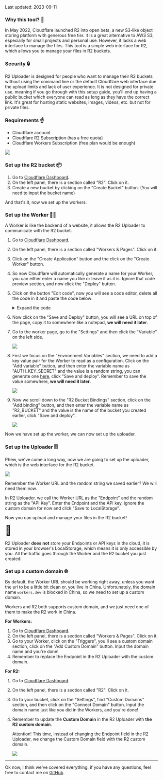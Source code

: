 Last updated: 2023-09-11

### Why this tool? 🤔

In May 2022, Cloudflare launched R2 into open beta, a new S3-like object storing platform with generous free tier. It is a great alternative to AWS S3, especially for small projects and personal use. However, it lacks a web interface to manage the files. This tool is a simple web interface for R2, which allows you to manage your files in R2 buckets.

### Security 🔒

R2 Uploader is designed for people who want to manage their R2 buckets without using the command line or the default Cloudflare web interface due the upload limits and lack of user experience. It is not designed for private use, meaning if you go through with this setup guide, you'll end up having a public bucket which everyone can read as long as they have the correct link. It's great for hosting static websites, images, videos, etc. but not for private files.

### Requirements ☝️

- Cloudflare account
- Cloudflare R2 Subscription (has a free quota)
- Cloudflare Workers Subscription (free plan would be enough)

![](https://worker-shrill-water-2ae4.jw1dev.workers.dev/dashboard.png)

### Set up the R2 bucket 📦

1. Go to [Cloudflare Dashboard](https://dash.cloudflare.com/).
2. On the left panel, there is a section called "R2". Click on it.
3. Create a new bucket by clicking on the "Create Bucket" button. (You will need to input the bucket name)

And that's it, now we set up the workers.

### Set up the Worker 👷‍♂️

A Worker is like the backend of a website, it allows the R2 Uploader to communicate with the R2 bucket.

1. Go to [Cloudflare Dashboard](https://dash.cloudflare.com/).
2. On the left panel, there is a section called "Workers & Pages". Click on it.
3. Click on the "Create Application" button and the click on the "Create Worker" button.
4. So now Cloudflare will automatically generate a name for your Worker, you can either enter a name you like or leave it as it is. Ignore that code preview section, and now click the "Deploy" button.
5. Click on the button "Edit code", now you will see a code editor, delete all the code in it and paste the code below:

   <details><summary>Expand the code</summary>
   
   ```js
    var hasValidHeader = (request, env) => {
      return request.headers.get('x-api-key') === env.AUTH_KEY_SECRET
    }
    function authorizeRequest(request, env, key) {
      switch (request.method) {
        case 'PUT':
          return hasValidHeader(request, env)
        case 'DELETE':
          return hasValidHeader(request, env)
        case 'PATCH':
          return hasValidHeader(request, env)
        case 'GET':
          return true
        case 'OPTIONS':
          return true
        default:
          return false
      }
    }
    var worker_default = {
      async fetch(request, env) {
        const url = new URL(request.url)
        const key = url.pathname.slice(1)
        if (!authorizeRequest(request, env, key)) {
          return new Response('Forbidden', { status: 403 })
        }
        switch (request.method) {
          case 'PUT':
            await env.R2_BUCKET.put(key, request.body)
            return new Response(`Put ${key} successfully!`, {
              headers: {
                'Access-Control-Allow-Origin': '*'
              }
            })
          case 'PATCH':
            let list = await env.R2_BUCKET.list()
            return new Response(JSON.stringify(list), {
              headers: {
                'Content-Type': 'application/json',
                'Access-Control-Allow-Origin': '*'
              }
            })
          case 'GET':
            const object = await env.R2_BUCKET.get(key)
            if (object === null) {
              return new Response('Object Not Found', { status: 404 })
            }
            const headers = new Headers()
            object.writeHttpMetadata(headers)
            headers.set('etag', object.httpEtag)
            headers.set('Access-Control-Allow-Origin', '*')
            return new Response(object.body, {
              headers
            })
          case 'DELETE':
            await env.R2_BUCKET.delete(key)
            return new Response('Deleted!', {
              headers: {
                'Access-Control-Allow-Origin': '*'
              }
            })
          case 'OPTIONS':
            return new Response(null, {
              headers: {
                'Access-Control-Allow-Origin': '*',
                'Access-Control-Allow-Methods': 'PUT, PATCH, GET, DELETE, OPTIONS',
                'Access-Control-Allow-Headers': 'Content-Type, x-api-key'
              }
            })
          default:
            return new Response('Method Not Allowed', {
              status: 405,
              headers: {
                'Access-Control-Allow-Methods': 'PUT, PATCH, GET, DELETE, OPTIONS',
                'Access-Control-Allow-Origin': '*'
              }
            })
        }
      }
    }
    export {
      worker_default as default
    }
   ```

   </details>

6. Now click on the "Save and Deploy" button, you will see a URL on top of the page, copy it to somewhere like a notepad, **we will need it later**.
7. Go to the worker page, go to the "Settings" and then click the "Variable" on the left side.

   ![](https://worker-shrill-water-2ae4.jw1dev.workers.dev/r2_page.png)

8. First we focus on the "Environment Variables" section, we need to add a key value pair for the Worker to read as a configuration. Click on the "Add variable" button, and then enter the variable name as "AUTH_KEY_SECRET" and the value is a random string, you can generate one [here](https://www.avast.com/random-password-generator), click "Save and deploy". Remember to save the value somewhere, **we will need it later**.
 
   ![](https://worker-shrill-water-2ae4.jw1dev.workers.dev/workers_api_key_setup.png)

9. Now we scroll down to the "R2 Bucket Bindings" section, click on the "Add binding" button, and then enter the variable name as "R2_BUCKET" and the value is the name of the bucket you created earlier, click "Save and deploy".

   ![](https://worker-shrill-water-2ae4.jw1dev.workers.dev/r2_bindings_to_worker.png)

Now we have set up the worker, we can now set up the uploader.

### Set up the Uploader 🗄️

Phew, we've come a long way, now we are going to set up the uploader, which is the web interface for the R2 bucket.

![](https://worker-shrill-water-2ae4.jw1dev.workers.dev/uploader_web_interface.png)

Remember the Worker URL and the random string we saved earlier? We will need them now.

In R2 Uploader, we call the Worker URL as the "Endpoint" and the random string as the "API Key". Enter the Endpoint and the API key, ignore the custom domain for now and click "Save to LocalStorage".

Now you can upload and manage your files in the R2 bucket!

<span style="font-size: 2rem">🎉</span>

R2 Uploader **does not** store your Endpoints or API keys in the cloud, it is stored in your browser's LocalStorage, which means it is only accessible by you. All the traffic goes through the Worker and the R2 bucket you just created.

### Set up a custom domain 🌐

By default, the Worker URL should be working right away, unless you want the url to be a little bit clean or, you live in China. Unfortunately, the domain name `workers.dev` is blocked in China, so we need to set up a custom domain.

Workers and R2 both supports custom domain, and we just need one of them to make the R2 work in China.

**For Workers:**

1. Go to [Cloudflare Dashboard](https://dash.cloudflare.com/).
2. On the left panel, there is a section called "Workers & Pages". Click on it.
3. Go to your Worker, click on the "Triggers", you'll see a custom domain section, click on the "Add Custom Domain" button. Input the domain name and you're done!
4. Remember to replace the Endpoint in the R2 Uploader with the custom domain.

**For R2:**

1. Go to [Cloudflare Dashboard](https://dash.cloudflare.com/).
2. On the left panel, there is a section called "R2". Click on it.
3. Go to your bucket, click on the "Settings", find "Custom Domains" section, and then click on the "Connect Domain" button. Input the domain name just like you did in the Workers, and you're done!
4. Remember to update the **Custom Domain** in the R2 Uploader with **the R2 custom domain**. 
   
   Attention! This time, instead of changing the Endpoint field in the R2 Uploader, we change the Custom Domain field with the R2 custom domain.
   
   ![](https://worker-shrill-water-2ae4.jw1dev.workers.dev/endpoint.png)


---

Ok now, I think we've covered everything, if you have any questions, feel free to contact me on [GitHub](https://github.com/jw-12138).